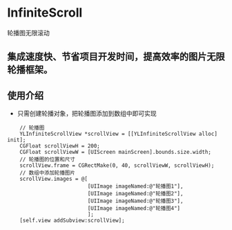 # InfiniteScroll
轮播图无限滚动

## 集成速度快、节省项目开发时间，提高效率的图片无限轮播框架。

## 使用介绍

- 只需创建轮播对象，把轮播图添加到数组中即可实现

```objc
    // 轮播图
    YLInfiniteScrollView *scrollView = [[YLInfiniteScrollView alloc] init];
    CGFloat scrollViewH = 200;
    CGFloat scrollViewW = [UIScreen mainScreen].bounds.size.width;
    // 轮播图的位置和尺寸
    scrollView.frame = CGRectMake(0, 40, scrollViewW, scrollViewH);
    // 数组中添加轮播图片
    scrollView.images = @[
                          [UIImage imageNamed:@"轮播图1"],
                          [UIImage imageNamed:@"轮播图2"],
                          [UIImage imageNamed:@"轮播图3"],
                          [UIImage imageNamed:@"轮播图4"]
                          ];
    [self.view addSubview:scrollView];
```
